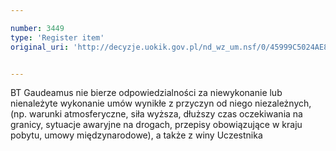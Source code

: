 ```yaml
---

number: 3449
type: 'Register item'
original_uri: 'http://decyzje.uokik.gov.pl/nd_wz_um.nsf/0/45999C5024AE81FBC1257A4D0035F730?OpenDocument'


---
```


BT Gaudeamus nie bierze odpowiedzialności za niewykonanie lub nienależyte wykonanie umów wynikłe z przyczyn od niego niezależnych, (np. warunki atmosferyczne, siła wyższa, dłuższy czas oczekiwania na granicy, sytuacje awaryjne na drogach, przepisy obowiązujące w kraju pobytu, umowy międzynarodowe), a także z winy Uczestnika
